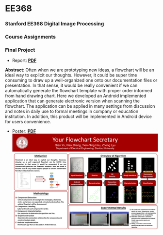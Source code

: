 # EE368
### Stanford EE368 Digital Image Processing

### Course Assignments

### Final Project

- Report: [__PDF__](project/report/EE368_FinalReport.pdf)

__Abstract__:  Often when we are prototyping new ideas, a flowchart will be an ideal way to explicit our thoughts. However, it could be super time consuming to draw up a well-organized one onto our documentation files or presentation. In that sense, it would be really convenient if we can automatically generate the flowchart template with proper order informed from hand drawing chart. Here we developed an Android implemented application that can generate electronic version when scanning the flowchart. The application can be applied in many settings from discussion and notes in daily use to formal meetings in company or education institution. In addition, this product will be implemented in Android device for users convenience.

- Poster: [__PDF__](project/poster/EE368_Poster_Final.pdf)
  <img src="project/poster/EE368_Poster_Final.png" width="1200" alt="poster"/>